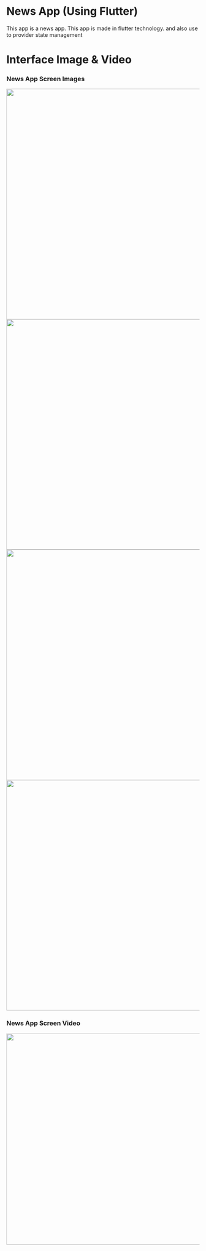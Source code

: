 
# News App (Using Flutter)

This app is a news app. This app is made in flutter technology. and also use to provider state management 

# Interface Image & Video
<h3> News App Screen Images </h3>
<p>
<img src="https://user-images.githubusercontent.com/125340601/220033719-7b38b402-1b86-4ae4-beba-e54f1f49dca2.png" weight="500" height="600"/> 
<img src="https://user-images.githubusercontent.com/125340601/220033797-edffa7dc-a75a-4b8f-bf52-987caa853b5d.png" weight="500" height="600"/>
<img src="https://user-images.githubusercontent.com/125340601/220033850-51aa404f-2304-4a58-90f1-e478d09a68e1.png" weight="500" height="600"/>
<img src="https://user-images.githubusercontent.com/125340601/220033906-0cf4a025-2639-4571-82e0-ddf61ce593a4.png" weight="500" height="600"/>
</p>


<h3> News App Screen Video </h3>
<img src="https://user-images.githubusercontent.com/125340601/230703807-a474f8e6-14fb-433a-9705-1133c73902f8.mp4" weight="450" height="550"/>

